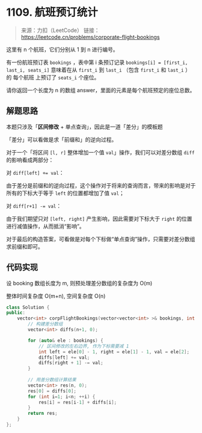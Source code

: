 # 1109. 航班预订统计
> 来源：力扣（LeetCode）
链接：https://leetcode.cn/problems/corporate-flight-bookings

这里有 n 个航班，它们分别从 1 到 n 进行编号。

有一份航班预订表 `bookings` ，表中第 i 条预订记录 `bookings[i] = [first_i, last_i, seats_i]` 意味着在从 `first_i` 到 `last_i` （包含 `first_i` 和 `last_i` ）的 每个航班 上预订了 `seats_i` 个座位。

请你返回一个长度为 n 的数组 answer，里面的元素是每个航班预定的座位总数。

## 解题思路
本题只涉及「**区间修改** + 单点查询」，因此是一道「差分」的模板题

「差分」可以看做是求「前缀和」的逆向过程。

对于一个「将区间 `[l, r]` 整体增加一个值 `val`」操作，我们可以对差分数组 `diff` 的影响看成两部分：

对 `diff[left] += val`：

由于差分是前缀和的逆向过程，这个操作对于将来的查询而言，带来的影响是对于所有的下标大于等于 `left` 的位置都增加了值 `val`；

对 `diff[r+1] -= val`：

由于我们期望只对 `[left, right]` 产生影响，因此需要对下标大于 `right` 的位置进行减值操作，从而抵消“影响”。

对于最后的构造答案，可看做是对每个下标做“单点查询”操作，只需要对差分数组求前缀和即可。

## 代码实现
设 booking 数组长度为 m, 则预处理差分数组的复杂度为 O(m)

整体时间复杂度 O(m+n), 空间复杂度 O(n)
```cpp
class Solution {
public:
    vector<int> corpFlightBookings(vector<vector<int> >& bookings, int n) {
        // 构建差分数组
        vector<int> diffs(n+1, 0);

        for (auto& ele : bookings) {
            // 区间修改的左右边界, 作为下标需要减 1
            int left = ele[0] - 1, right = ele[1] - 1, val = ele[2];
            diffs[left] += val;
            diffs[right + 1] -= val;
        }
        
        // 用差分数组计算结果
        vector<int> res(n, 0);
        res[0] = diffs[0];
        for (int i=1; i<n; ++i) {
            res[i] = res[i-1] + diffs[i];
        }
        return res;
    }
};
```